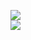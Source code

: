 [![](https://img.shields.io/badge/Made%20With-Github%20Spray-lightgrey.svg?style=for-the-badge&logo=github)](https://github.com/Annihil/github-spray#15204)  
[![](https://i.imgur.com/2DrTn0Z.gif)](https://github.com/Annihil/github-spray)